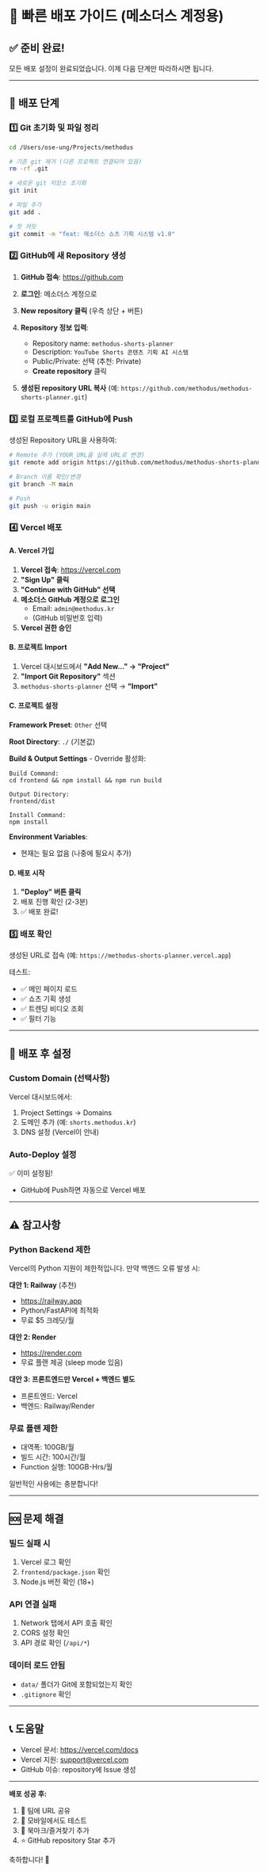 # 🚀 빠른 배포 가이드 (메소더스 계정용)

## ✅ 준비 완료!

모든 배포 설정이 완료되었습니다. 이제 다음 단계만 따라하시면 됩니다.

---

## 📝 배포 단계

### 1️⃣ Git 초기화 및 파일 정리

```bash
cd /Users/ose-ung/Projects/methodus

# 기존 git 제거 (다른 프로젝트 연결되어 있음)
rm -rf .git

# 새로운 git 저장소 초기화
git init

# 파일 추가
git add .

# 첫 커밋
git commit -m "feat: 메소더스 쇼츠 기획 시스템 v1.0"
```

### 2️⃣ GitHub에 새 Repository 생성

1. **GitHub 접속**: https://github.com
2. **로그인**: 메소더스 계정으로
3. **New repository 클릭** (우측 상단 + 버튼)
4. **Repository 정보 입력**:
   - Repository name: `methodus-shorts-planner`
   - Description: `YouTube Shorts 콘텐츠 기획 AI 시스템`
   - Public/Private: 선택 (추천: Private)
   - **Create repository** 클릭

5. **생성된 repository URL 복사** (예: `https://github.com/methodus/methodus-shorts-planner.git`)

### 3️⃣ 로컬 프로젝트를 GitHub에 Push

생성된 Repository URL을 사용하여:

```bash
# Remote 추가 (YOUR_URL을 실제 URL로 변경)
git remote add origin https://github.com/methodus/methodus-shorts-planner.git

# Branch 이름 확인/변경
git branch -M main

# Push
git push -u origin main
```

### 4️⃣ Vercel 배포

#### A. Vercel 가입

1. **Vercel 접속**: https://vercel.com
2. **"Sign Up" 클릭**
3. **"Continue with GitHub" 선택**
4. **메소더스 GitHub 계정으로 로그인**
   - Email: `admin@methodus.kr`
   - (GitHub 비밀번호 입력)
5. **Vercel 권한 승인**

#### B. 프로젝트 Import

1. Vercel 대시보드에서 **"Add New..." → "Project"**
2. **"Import Git Repository"** 섹션
3. `methodus-shorts-planner` 선택 → **"Import"**

#### C. 프로젝트 설정

**Framework Preset**: `Other` 선택

**Root Directory**: `./` (기본값)

**Build & Output Settings** - Override 활성화:

```
Build Command:
cd frontend && npm install && npm run build

Output Directory:
frontend/dist

Install Command:
npm install
```

**Environment Variables**: 
- 현재는 필요 없음 (나중에 필요시 추가)

#### D. 배포 시작

1. **"Deploy" 버튼 클릭**
2. 배포 진행 확인 (2-3분)
3. ✅ 배포 완료!

### 5️⃣ 배포 확인

생성된 URL로 접속 (예: `https://methodus-shorts-planner.vercel.app`)

테스트:
- ✅ 메인 페이지 로드
- ✅ 쇼츠 기획 생성
- ✅ 트렌딩 비디오 조회
- ✅ 필터 기능

---

## 🎯 배포 후 설정

### Custom Domain (선택사항)

Vercel 대시보드에서:
1. Project Settings → Domains
2. 도메인 추가 (예: `shorts.methodus.kr`)
3. DNS 설정 (Vercel이 안내)

### Auto-Deploy 설정

✅ 이미 설정됨! 
- GitHub에 Push하면 자동으로 Vercel 배포

---

## ⚠️ 참고사항

### Python Backend 제한

Vercel의 Python 지원이 제한적입니다. 
만약 백엔드 오류 발생 시:

**대안 1: Railway** (추천)
- https://railway.app
- Python/FastAPI에 최적화
- 무료 $5 크레딧/월

**대안 2: Render**
- https://render.com
- 무료 플랜 제공 (sleep mode 있음)

**대안 3: 프론트엔드만 Vercel + 백엔드 별도**
- 프론트엔드: Vercel
- 백엔드: Railway/Render

### 무료 플랜 제한

- 대역폭: 100GB/월
- 빌드 시간: 100시간/월
- Function 실행: 100GB-Hrs/월

일반적인 사용에는 충분합니다!

---

## 🆘 문제 해결

### 빌드 실패 시
1. Vercel 로그 확인
2. `frontend/package.json` 확인
3. Node.js 버전 확인 (18+)

### API 연결 실패
1. Network 탭에서 API 호출 확인
2. CORS 설정 확인
3. API 경로 확인 (`/api/*`)

### 데이터 로드 안됨
- `data/` 폴더가 Git에 포함되었는지 확인
- `.gitignore` 확인

---

## 📞 도움말

- Vercel 문서: https://vercel.com/docs
- Vercel 지원: support@vercel.com
- GitHub 이슈: repository에 Issue 생성

---

**배포 성공 후:**
1. 🎉 팀에 URL 공유
2. 📱 모바일에서도 테스트
3. 🔗 북마크/즐겨찾기 추가
4. ⭐ GitHub repository Star 추가

축하합니다! 🎊

